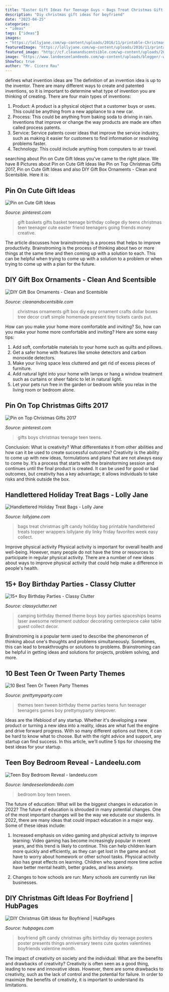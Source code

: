 ```yaml
---
title: "Easter Gift Ideas For Teenage Guys ~ Bags Treat Christmas Gift Candy Holiday Bag Printable Handlettered Treats Topper Wrappers Lollyjane Diy Linky Friday Favorites Week Easy Collect"
description: "Diy christmas gift ideas for boyfriend"
date: "2023-04-25"
categories:
- "ideas"
tags: ["ideas"]
images:
- "https://lollyjane.com/wp-content/uploads/2016/11/printable-Christmas-gift-bag-topper-700x974.jpg"
featuredImage: "https://lollyjane.com/wp-content/uploads/2016/11/printable-Christmas-gift-bag-topper-700x974.jpg"
featured_image: "http://cf.cleanandscentsible.com/wp-content/uploads/2014/12/gift-box-ornament-how-to-make-easy-present-christmas.jpg"
image: "https://www.landeeseelandeedo.com/wp-content/uploads/blogger/-wlZ3cMq8qok/UdNt40ZLjvI/AAAAAAAACP4/5NjKfZIjE4o/s640/tween%2Bboy%2Broom.jpg"
ShowToc: true
author: "Mr. Cicero Rau"
---
```



defines what invention ideas are
The definition of an invention idea is up to the inventor. 
There are many different ways to create and patented inventions, so it is important to determine what type of invention you are thinking of creating. There are four main types of inventions: 
1) Product: A product is a physical object that a customer buys or uses. This could be anything from a new appliance to a new car. 
2) Process: This could be anything from baking soda to driving in rain. Inventions that improve or change the way products are made are often called process patents. 
3) Service: Service patents cover ideas that improve the service industry, such as making it easier for customers to find information or resolving problems faster. 
4) Technology: This could include anything from computers to air travel.

	

		
searching about Pin on Cute Gift Ideas you've came to the right place. We have 8 Pictures about Pin on Cute Gift Ideas like Pin on Top Christmas Gifts 2017, Pin on Cute Gift Ideas and also DIY Gift Box Ornaments - Clean and Scentsible. Here it is:
		
    
## Pin On Cute Gift Ideas

<img loading=lazy src="https://i.pinimg.com/736x/2d/c3/4d/2dc34dfe56fa43885ad03833434dc700--gifts-for-college-girls-college-gift-baskets.jpg" onerror="this.onerror=null;this.src='https://tse2.mm.bing.net/th?id=OIP.Bd2JybjCC3jKTlSNMZhP0QHaJ4&amp;pid=15.1';" alt="Pin on Cute Gift Ideas">

_Source: pinterest.com_

>gift baskets gifts basket teenage birthday college diy teens christmas teen teenager cute easter friend teenagers going friends money creative. 

	

The article discusses how brainstroming is a process that helps to improve productivity. Brainstroming is the process of thinking about two or more things at the same time and then coming up with a solution to each. This can be helpful when trying to come up with a solution to a problem or when trying to come up with a plan for the future.

    
## DIY Gift Box Ornaments - Clean And Scentsible

<img loading=lazy src="http://cf.cleanandscentsible.com/wp-content/uploads/2014/12/gift-box-ornament-how-to-make-easy-present-christmas.jpg" onerror="this.onerror=null;this.src='https://tse1.mm.bing.net/th?id=OIP.UXFPG5uVQ3OiHgplSUHkngHaHa&amp;pid=15.1';" alt="DIY Gift Box Ornaments - Clean and Scentsible">

_Source: cleanandscentsible.com_

>christmas ornaments gift box diy easy ornament crafts dollar boxes tree decor craft simple homemade present tiny tickets cards put. 

	

How can you make your home more comfortable and inviting?
So, how can you make your home more comfortable and inviting? Here are some easy tips: 
1. Add soft, comfortable materials to your home such as quilts and pillows. 
2. Get a safer home with features like smoke detectors and carbon monoxide detectors. 
3. Make your living space less cluttered and get rid of excess pieces of furniture. 
4. Add natural light into your home with lamps or hang a window treatment such as curtains or sheer fabric to let in natural light. 
5. Let your pets run free in the garden or bedroom while you relax in the living room or bedroom alone.

    
## Pin On Top Christmas Gifts 2017

<img loading=lazy src="https://i.pinimg.com/736x/a6/c7/95/a6c7952d886a1ad0893c773a725a5b7d.jpg" onerror="this.onerror=null;this.src='https://tse4.mm.bing.net/th?id=OIP.yPzKXhsGaDWNEfyMWEdqsgHaLW&amp;pid=15.1';" alt="Pin on Top Christmas Gifts 2017">

_Source: pinterest.com_

>gifts boys christmas teenage teen teens. 

	

Conclusion: What is creativity? What differentiates it from other abilities and how can it be used to create successful outcomes?
Creativity is the ability to come up with new ideas, formulations and plans that are not always easy to come by. It’s a process that starts with the brainstorming session and continues until the final product is created. It can be used for good or bad outcomes, but creativity has a key advantage; it allows individuals to take risks and think outside the box.

    
## Handlettered Holiday Treat Bags - Lolly Jane

<img loading=lazy src="https://lollyjane.com/wp-content/uploads/2016/11/printable-Christmas-gift-bag-topper-700x974.jpg" onerror="this.onerror=null;this.src='https://tse4.mm.bing.net/th?id=OIP.FdY_lNCMVLjquxZx_gaOEwHaKT&amp;pid=15.1';" alt="Handlettered Holiday Treat Bags - Lolly Jane">

_Source: lollyjane.com_

>bags treat christmas gift candy holiday bag printable handlettered treats topper wrappers lollyjane diy linky friday favorites week easy collect. 

	

Improve physical activity
Physical activity is important for overall health and well-being. However, many people do not have the time or resources to participate in regular physical activity. There are a number of new ideas about ways to improve physical activity that could help make a difference in people's health.

    
## 15+ Boy Birthday Parties - Classy Clutter

<img loading=lazy src="http://cf.classyclutter.net/wp-content/uploads/2014/02/boys-camping-birthday-party-ideas.jpg" onerror="this.onerror=null;this.src='https://tse3.mm.bing.net/th?id=OIP.oBAePADKopcOdgJ3iUJdNwHaLH&amp;pid=15.1';" alt="15+ Boy Birthday Parties - Classy Clutter">

_Source: classyclutter.net_

>camping birthday themed theme boys boy parties spaceships beams laser awesome retirement outdoor decorating centerpiece cake table guest collect decor. 

	

Brainstroming is a popular term used to describe the phenomenon of thinking about one's thoughts and problems simultaneously. Sometimes, this can lead to breakthroughs or solutions to problems. Brainstroming can be helpful in getting ideas and solutions for projects, problem solving, and more.

    
## 10 Best Teen Or Tween Party Themes

<img loading=lazy src="https://www.prettymyparty.com/wp-content/uploads/2015/04/Teen-Tween-Party-Themes.jpg" onerror="this.onerror=null;this.src='https://tse3.mm.bing.net/th?id=OIP.AzzkQPP7G2Ub_-ikfB-f0QAAAA&amp;pid=15.1';" alt="10 Best Teen Or Tween Party Themes">

_Source: prettymyparty.com_

>themes teen tween birthday theme parties teens fun teenager teenagers games boy prettymyparty sleepover. 

	

Ideas are the lifeblood of any startup. Whether it's developing a new product or turning a new idea into a reality, ideas are what fuel the engine and drive forward progress. With so many different options out there, it can be hard to know what to choose. But with the right advice and support, any startup can find success. In this article, we'll outline 5 tips for choosing the best ideas for your startup.

    
## Teen Boy Bedroom Reveal - Landeelu.com

<img loading=lazy src="https://www.landeeseelandeedo.com/wp-content/uploads/blogger/-wlZ3cMq8qok/UdNt40ZLjvI/AAAAAAAACP4/5NjKfZIjE4o/s640/tween%2Bboy%2Broom.jpg" onerror="this.onerror=null;this.src='https://tse1.mm.bing.net/th?id=OIP.a9sygPqTk-KXDYfsbnEZfAHaE7&amp;pid=15.1';" alt="Teen Boy Bedroom Reveal - landeelu.com">

_Source: landeeseelandeedo.com_

>bedroom boy teen tween. 

	

The future of education: What will be the biggest changes in education in 2022?
The future of education is shrouded in many potential changes. One of the most important changes will be the way we educate our students. In 2022, there are many ideas that could impact education in a major way. Some of these ideas include: 
1) Increased emphasis on video gaming and physical activity to improve learning: Video gaming has become increasingly popular in recent years, and this trend is likely to continue. This can help children learn more quickly and efficiently, as they can get lost in the game and not have to worry about homework or other school tasks. Physical activity also has great effects on learning. Children who spend more time active have better mental health, better grades, and less anxiety. 

2) Changes to how schools are run: Many schools are currently run like businesses.

    
## DIY Christmas Gift Ideas For Boyfriend | HubPages

<img loading=lazy src="https://usercontent2.hubstatic.com/14248973_f520.jpg" onerror="this.onerror=null;this.src='https://tse2.mm.bing.net/th?id=OIP.WidPi4z4h6ZLekeVQs9uWwHaJ6&amp;pid=15.1';" alt="DIY Christmas Gift Ideas for Boyfriend | HubPages">

_Source: hubpages.com_

>boyfriend gift candy christmas gifts birthday diy teenage posters poster presents things anniversary teens cute quotes valentines boyfriends valentine month. 

	

The impact of creativity on society and the individual: What are the benefits and drawbacks of creativity?
Creativity is often seen as a good thing, leading to new and innovative ideas. However, there are some drawbacks to creativity, such as the lack of control and the potential for failure. In order to maximize the benefits of creativity, it is important to understand its limitations.

